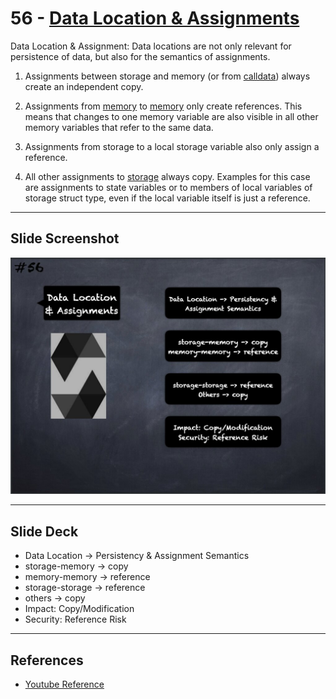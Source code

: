 # 56 - [Data Location & Assignments](Data%20Location%20&%20Assignments.md)
Data Location & Assignment: Data locations are not only relevant for persistence of data, but also for the semantics of assignments.

1. Assignments between storage and memory (or from [calldata](../1.%20Ethereum101/Calldata.md)) always create an independent copy.
    
2. Assignments from [memory](../1.%20Ethereum101/Memory.md) to [memory](../1.%20Ethereum101/Memory.md) only create references. This means that changes to one memory variable are also visible in all other memory variables that refer to the same data.
    
3. Assignments from storage to a local storage variable also only assign a reference.
    
4. All other assignments to [storage](../1.%20Ethereum101/Storage.md) always copy. Examples for this case are assignments to state variables or to members of local variables of storage struct type, even if the local variable itself is just a reference.

___
## Slide Screenshot
![056.jpg](../../images/2.%20Solidity%20101/056.jpg)
___
## Slide Deck
- Data Location -> Persistency & Assignment Semantics
- storage-memory -> copy
- memory-memory -> reference
- storage-storage -> reference
- others -> copy
- Impact: Copy/Modification
- Security: Reference Risk
___
## References
- [Youtube Reference](https://youtu.be/6VIJpze1jbU?t=1835)



